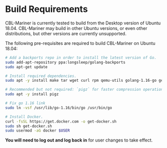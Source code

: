 
# Build Requirements

CBL-Mariner is currently tested to build from the Desktop version of Ubuntu 18.04. CBL-Mariner may build in other Ubuntu versions, or even other distributions, but other versions are currently unsupported.

The following pre-requisites are required to build CBL-Mariner on Ubuntu 18.04:


```bash
# Add a backports repo in order to install the latest version of Go.
sudo add-apt-repository ppa:longsleep/golang-backports
sudo apt-get update

# Install required dependencies.
sudo apt -y install make tar wget curl rpm qemu-utils golang-1.16-go genisoimage python-minimal bison gawk parted

# Recommended but not required: `pigz` for faster compression operations.
sudo apt -y install pigz

# Fix go 1.16 link
sudo ln -vsf /usr/lib/go-1.16/bin/go /usr/bin/go

# Install Docker.
curl -fsSL https://get.docker.com -o get-docker.sh
sudo sh get-docker.sh
sudo usermod -aG docker $USER
```

**You will need to log out and log back in** for user changes to take effect.
